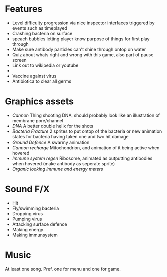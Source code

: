 Features
========

 * Level difficulty progression via nice inspector interfaces triggered by events such as timeplayed
 * Crashing bacteria on surface
 * speach bubbles letting player know purpose of things for first play through
 * Make sure antibody particles can't shine through ontop on water
 * Quiz about whats right and wrong with this game, also part of pause screen
  * Link out to wikipedia or youtube
  * 
 * Vaccine against virus
 * Antibiotica to clear all germs
 

Graphics assets
===============

 * _Cannon_ Thing shooting DNA, should probably look like an illustration of membrane pore/channel
 * _DNA_ A better double helix for the shots
 * _Bacteria Fracture_ 2 sprites to put ontop of the bacteria or new animation states for bacteria having taken one and two hit damage
 * _Ground Defence_ A swarmy animation
 * _Cannon recharge_ Mitochondrion, and animation of it being active when hovered
 * _Immune system regen_ Ribosome, animated as outputting antibodies when hovered (make antibody as seperate sprite)
 * _Organic looking immune and energy meters_


Sound F/X
=========

* Hit
* Fly/swimming bacteria
* Dropping virus
* Pumping virus
* Attacking surface defence
* Making energy
* Making immunsystem

Music
=====

At least one song.
Pref. one for menu and one for game.
